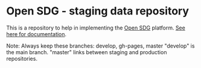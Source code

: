 # Open SDG - staging data repository

This is a repository to help in implementing the [Open SDG](https://github.com/open-sdg/open-sdg) platform. [See here for documentation](https://open-sdg.readthedocs.io).



Note: 
Always keep these branches: develop, gh-pages, master
"develop" is the main branch. 
"master" links between staging and production repositories.


